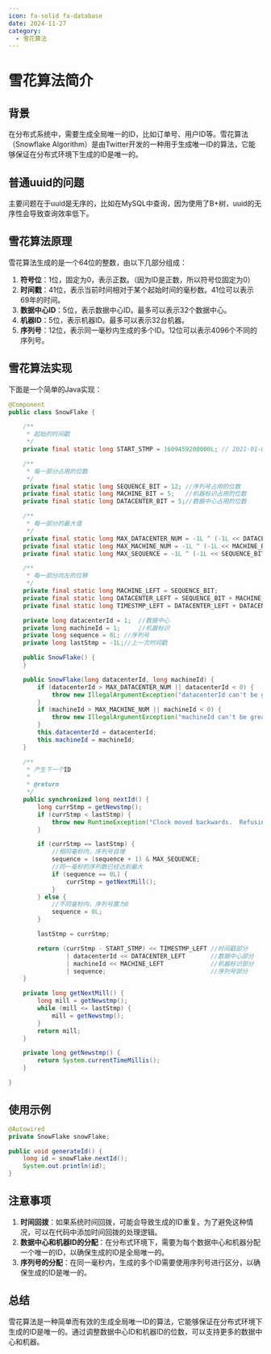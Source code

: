 ```yaml
---
icon: fa-solid fa-database
date: 2024-11-27
category:
  - 雪花算法
---
```


# 雪花算法简介

## 背景

在分布式系统中，需要生成全局唯一的ID，比如订单号、用户ID等。雪花算法（Snowflake Algorithm）是由Twitter开发的一种用于生成唯一ID的算法，它能够保证在分布式环境下生成的ID是唯一的。

## 普通uuid的问题

主要问题在于uuid是无序的，比如在MySQL中查询，因为使用了B+树，uuid的无序性会导致查询效率低下。

## 雪花算法原理

雪花算法生成的是一个64位的整数，由以下几部分组成：

1. **符号位**：1位，固定为0，表示正数。（因为ID是正数，所以符号位固定为0）
2. **时间戳**：41位，表示当前时间相对于某个起始时间的毫秒数。41位可以表示69年的时间。
3. **数据中心ID**：5位，表示数据中心ID。最多可以表示32个数据中心。
4. **机器ID**：5位，表示机器ID。最多可以表示32台机器。
5. **序列号**：12位，表示同一毫秒内生成的多个ID。12位可以表示4096个不同的序列号。

## 雪花算法实现

下面是一个简单的Java实现：

```java
@Component
public class SnowFlake {

    /**
     * 起始的时间戳
     */
    private final static long START_STMP = 1609459200000L; // 2021-01-01 00:00:00

    /**
     * 每一部分占用的位数
     */
    private final static long SEQUENCE_BIT = 12; //序列号占用的位数
    private final static long MACHINE_BIT = 5;   //机器标识占用的位数
    private final static long DATACENTER_BIT = 5;//数据中心占用的位数

    /**
     * 每一部分的最大值
     */
    private final static long MAX_DATACENTER_NUM = -1L ^ (-1L << DATACENTER_BIT);
    private final static long MAX_MACHINE_NUM = -1L ^ (-1L << MACHINE_BIT);
    private final static long MAX_SEQUENCE = -1L ^ (-1L << SEQUENCE_BIT);

    /**
     * 每一部分向左的位移
     */
    private final static long MACHINE_LEFT = SEQUENCE_BIT;
    private final static long DATACENTER_LEFT = SEQUENCE_BIT + MACHINE_BIT;
    private final static long TIMESTMP_LEFT = DATACENTER_LEFT + DATACENTER_BIT;

    private long datacenterId = 1;  //数据中心
    private long machineId = 1;     //机器标识
    private long sequence = 0L; //序列号
    private long lastStmp = -1L;//上一次时间戳

    public SnowFlake() {
    }

    public SnowFlake(long datacenterId, long machineId) {
        if (datacenterId > MAX_DATACENTER_NUM || datacenterId < 0) {
            throw new IllegalArgumentException("datacenterId can't be greater than MAX_DATACENTER_NUM or less than 0");
        }
        if (machineId > MAX_MACHINE_NUM || machineId < 0) {
            throw new IllegalArgumentException("machineId can't be greater than MAX_MACHINE_NUM or less than 0");
        }
        this.datacenterId = datacenterId;
        this.machineId = machineId;
    }

    /**
     * 产生下一个ID
     *
     * @return
     */
    public synchronized long nextId() {
        long currStmp = getNewstmp();
        if (currStmp < lastStmp) {
            throw new RuntimeException("Clock moved backwards.  Refusing to generate id");
        }

        if (currStmp == lastStmp) {
            //相同毫秒内，序列号自增
            sequence = (sequence + 1) & MAX_SEQUENCE;
            //同一毫秒的序列数已经达到最大
            if (sequence == 0L) {
                currStmp = getNextMill();
            }
        } else {
            //不同毫秒内，序列号置为0
            sequence = 0L;
        }

        lastStmp = currStmp;

        return (currStmp - START_STMP) << TIMESTMP_LEFT //时间戳部分
                | datacenterId << DATACENTER_LEFT       //数据中心部分
                | machineId << MACHINE_LEFT             //机器标识部分
                | sequence;                             //序列号部分
    }

    private long getNextMill() {
        long mill = getNewstmp();
        while (mill <= lastStmp) {
            mill = getNewstmp();
        }
        return mill;
    }

    private long getNewstmp() {
        return System.currentTimeMillis();
    }

}
```

## 使用示例

```java
@Autowired
private SnowFlake snowFlake;

public void generateId() {
    long id = snowFlake.nextId();
    System.out.println(id);
}
```

## 注意事项

1. **时间回拨**：如果系统时间回拨，可能会导致生成的ID重复。为了避免这种情况，可以在代码中添加时间回拨的处理逻辑。
2. **数据中心和机器ID的分配**：在分布式环境下，需要为每个数据中心和机器分配一个唯一的ID，以确保生成的ID是全局唯一的。
3. **序列号的分配**：在同一毫秒内，生成的多个ID需要使用序列号进行区分，以确保生成的ID是唯一的。

## 总结

雪花算法是一种简单而有效的生成全局唯一ID的算法，它能够保证在分布式环境下生成的ID是唯一的。通过调整数据中心ID和机器ID的位数，可以支持更多的数据中心和机器。
